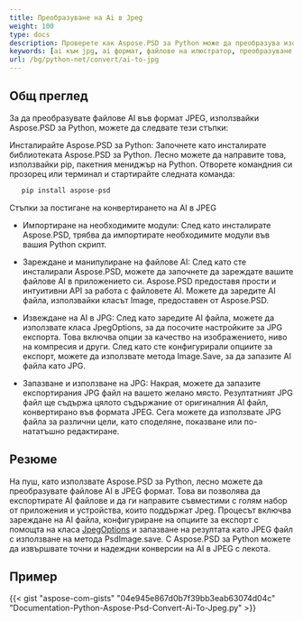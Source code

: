 ```yaml
---
title: Преобразуване на Ai в Jpeg
weight: 100
type: docs
description: Проверете как Aspose.PSD за Python може да преобразува изображения във формат AI в JPEG
keywords: [ai към jpg, ai формат, файлове на илюстратор, преобразуване на илюстратор, psd api, python, пример на код]
url: /bg/python-net/convert/ai-to-jpg
---
```


## **Общ преглед**
За да преобразувате файлове AI във формат JPEG, използвайки Aspose.PSD за Python, можете да следвате тези стъпки:

Инсталирайте Aspose.PSD за Python: Започнете като инсталирате библиотеката Aspose.PSD за Python. Лесно можете да направите това, използвайки pip, пакетния мениджър на Python. Отворете командния си прозорец или терминал и стартирайте следната команда:

```python
   pip install aspose-psd
```

Стъпки за постигане на конвертирането на AI в JPEG

- Импортиране на необходимите модули: След като инсталирате Aspose.PSD, трябва да импортирате необходимите модули във вашия Python скрипт.
- Зареждане и манипулиране на файлове AI: След като сте инсталирали Aspose.PSD, можете да започнете да зареждате вашите файлове AI в приложението си. Aspose.PSD предоставя прости и интуитивни API за работа с файловете AI. Можете да заредите AI файла, използвайки класът Image, предоставен от Aspose.PSD.

- Извеждане на AI в JPG: След като заредите AI файла, можете да използвате класа JpegOptions, за да посочите настройките за JPG експорта. Това включва опции за качество на изображението, ниво на компресия и други. След като сте конфигурирали опциите за експорт, можете да използвате метода Image.Save, за да запазите AI файла като JPG.

- Запазване и използване на JPG: Накрая, можете да запазите експортирания JPG файл на вашето желано място. Резултатният JPG файл ще съдържа цялото съдържание от оригиналния AI файл, конвертирано във формата JPEG. Сега можете да използвате JPG файла за различни цели, като споделяне, показване или по-нататъшно редактиране.

## **Резюме**
На пуш, като използвате Aspose.PSD за Python, лесно можете да преобразувате файлове AI в JPEG формат. Това ви позволява да експортирате AI файлове и да ги направите съвместими с голям набор от приложения и устройства, които поддържат Jpeg. Процесът включва зареждане на AI файла, конфигуриране на опциите за експорт с помощта на класа [JpegOptions](https://reference.aspose.com/psd/python-net/aspose.psd.imageoptions/jpegoptions/) и запазване на резултата като JPEG файл с използване на метода PsdImage.save. С Aspose.PSD за Python можете да извършвате точни и надеждни конверсии на AI в JPEG с лекота.

## **Пример**
{{< gist "aspose-com-gists" "04e945e867d0b7f39bb3eab63074d04c" "Documentation-Python-Aspose-Psd-Convert-Ai-To-Jpeg.py" >}}
